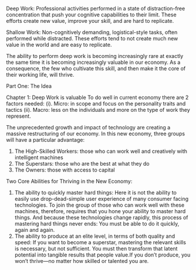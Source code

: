 Deep Work: Professional activities performed in a state of distraction-free concentration that push your cognitive capabilities to their limit. These efforts create new value, improve your skill, and are hard to replicate.

Shallow Work: Non-cognitively demanding, logistical-style tasks, often performed while distracted. These efforts tend to not create much new value in the world and are easy to replicate.

The ability to perform deep work is becoming increasingly rare at exactly the same time it is becoming increasingly valuable in our economy. As a consequence, the few who cultivate this skill, and then make it the core of their working life, will thrive. 

Part One: The Idea

Chapter 1: Deep Work is valuable
To do well in current economy there are 2 factors needed:
(i). Micro: in scope and focus on the personality traits and tactics
(ii). Macro: less on the individuals and more on the type of work they represent.

The unprecedented growth and impact of technology are creating a massive restructuring of our economy. In this new economy, three groups will have a particular advantage:
1. The High-Skilled Workers: those who can work well and creatively with intelligent
machines
2. The Superstars: those who are the best at what they do
3. The Owners: those with access to capital 

Two Core Abilities for Thriving in the New Economy:
1. The ability to quickly master hard things:
Here it is not the ability to easily use drop-dead-simple user experience of many consumer facing technologies. To join the group of those who can work well with these machines, therefore, requires that you hone your ability to master hard things. And because these technologies change rapidly, this process of mastering hard things never ends: You must be able to do it quickly, again and again.
2. The ability to produce at an elite level, in terms of both quality and speed:
If you want to become a superstar, mastering the relevant skills is necessary, but not sufficient. You must then transform that latent potential into tangible results that people value.If you don’t produce, you won’t thrive—no matter how skilled or talented you are.


